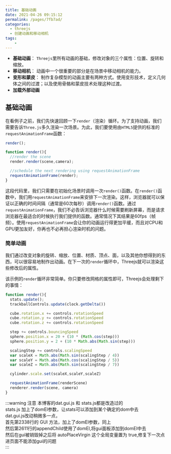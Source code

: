 ```yaml
---
title: 基础动画
date: 2021-04-26 09:15:12
permalink: /pages/7fb7ad/
categories:
  - threejs
  - 创建动画和移动相机
tags:
    -
---
```

- **基础动画**：
`Threejs`里所有动画的基础，修改对象的三个属性：位置、旋转和缩放。
- **移动相机**：
动画中一个很重要的部分是在场景中移动相机的能力。
- **变形和蒙皮**：
制作复杂模型的动画主要有两种方式。使用变形技术，定义几何体之间的过渡；以及使用骨骼和蒙皮技术处理这种过渡。
- **加载外部动画**

## 基础动画
在看例子之前，我们先快速回顾一下`render`（渲染）循环。为了支持动画，我们需要告诉`Three.js`多久渲染一次场景。为此，我们要使用由`HTML5`提供的标准的`requestAnimationFrame`函数：
```js
render();

function render(){
  //render the scene
  render.render(scene,camera);

  //schedule the next rendering using requestAnimationFrame
  requestAnimationFrame(render);
}
```
这段代码里，我们只需要在初始化场景时调用一次`render()`函数。在`render()`函数中，我们用`requestAnimationFrame`来安排下一次渲染。这样，浏览器就可以保证以正确的时间间隔（通常是60次每秒）调用`render()`函数。通过`requestAnimationFrame`，我们不必告诉浏览器什么时候需要刷新屏幕，而是请求浏览器在最适合的时候执行我们提供的函数。通常情况下其结果是60fps（帧频）。使用`requestAnimationFrame`会让你的动画运行得更加平缓，而且对CPU和GPU更加友好，你再也不必再担心渲染时机的问题。

### 简单动画
我们通过改变对象的旋转、缩放、位置、材质、顶点、面，以及其他你想得到的东西，可以很容易地制作出动画。在下一次的`render`循环中，Threejs就可以渲染这些修改后的属性。

<style lang="stylus" scoped>
    #three1{
        width:800px;
        height:600px;
        position:relative;
    }
</style>
<template>
    <div id="three1"></div>
</template>

<script>
import * as THREE from 'three/build/three.module.js';
import * as dat from '../@js/dat.gui.js'
import {
  initStats, 
  initRenderer,
  initCamera,
  initTrackballControls,
  initDefaultLighting,
  addGroundPlane
  } from '../@js/util.js'

export default {
    data() {
        return {
            gui:null
        }
    },
    mounted(){
        this.init()
    },
    beforeDestroy(){
      if(this.gui){
        this.gui.destroy()
      }
    },
    methods:{
      init(){
        var domEl = document.getElementById("three1")
        var stats = initStats(0,domEl)
        var renderer = initRenderer(domEl)
        var camera = initCamera(domEl)
        var scene = new THREE.Scene()

        var trackballControls = initTrackballControls(camera, renderer)
        var clock = new THREE.Clock()

        initDefaultLighting(scene)

        var groundPlane = addGroundPlane(scene)
        groundPlane.position.y = 0

        //创建一个方块
        var cubeGeometry = new THREE.BoxGeometry(4,4,4)
        var cubeMaterial = new THREE.MeshStandardMaterial({color:0xff0000})
        var cube = new THREE.Mesh(cubeGeometry, cubeMaterial)
        cube.castShadow = true

        //方块的位置
        cube.position.x = -10
        cube.position.y = 4
        cube.position.z = 0

        //将方块添加到场景中
        scene.add(cube)

        var sphereGeometry = new THREE.SphereGeometry(4,20,20)
        var sphereMaterial = new THREE.MeshStandardMaterial({color:0x7777ff})
        var sphere = new THREE.Mesh(sphereGeometry, sphereMaterial)

        //球的位置
        sphere.position.x = 20
        sphere.position.y = 0
        sphere.position.z = 2
        sphere.castShadow = true
        
        scene.add(sphere)

        //圆柱体
        var cylinderGeometry = new THREE.CylinderGeometry(2,2,20)
        var cylinderMaterial = new THREE.MeshStandardMaterial({color:0x77ff77})
        var cylinder = new THREE.Mesh(cylinderGeometry,cylinderMaterial)
        cylinder.castShadow = true
        cylinder.position.set(0,0,1)

        scene.add(cylinder)

        // 将摄像机位置移到中心
        camera.position.x = -30
        camera.position.y = 40
        camera.position.z = 30
        camera.lookAt(scene.position)

        //添加第二个环境光
        var ambientLight = new THREE.AmbientLight(0x353535)
        scene.add(ambientLight)

        //call the render function
        var step = 0

        var controls = new function(){
          this.rotationSpeed = 0.02
          this.bouncingSpeed = 0.03
          this.scalingSpeed = 0.03
        }

        var gui = new dat.GUI({},domEl)
        gui.add(controls, 'rotationSpeed',0,0.5)
        gui.add(controls, 'bouncingSpeed',0,0.5)
        gui.add(controls, 'scalingSpeed',0,0.5)
        this.gui = gui

        renderScene()

        var step = 0
        var scalingStep = 0

        function renderScene(){
          stats.update();
          trackballControls.update(clock.getDelta())

          cube.rotation.x += controls.rotationSpeed
          cube.rotation.y += controls.rotationSpeed
          cube.rotation.z += controls.rotationSpeed

          step += controls.bouncingSpeed
          sphere.position.x = 20 + (10 * (Math.cos(step)))
          sphere.position.y = 2 + (10 * Math.abs(Math.sin(step)))

          scalingStep += controls.scalingSpeed
          var scaleX = Math.abs(Math.sin(scalingStep / 4))
          var scaleY = Math.abs(Math.cos(scalingStep / 5))
          var scaleZ = Math.abs(Math.sin(scalingStep / 7))

          cylinder.scale.set(scaleX,scaleY,scaleZ)

          requestAnimationFrame(renderScene)
          renderer.render(scene, camera)
        }
      }
    }
}
</script>

该示例的`render`循环非常简单。你只要修改网格的属性即可，Threejs会处理剩下的事情：
```js
function render(){
  stats.update();
  trackballControls.update(clock.getDelta())

  cube.rotation.x += controls.rotationSpeed
  cube.rotation.y += controls.rotationSpeed
  cube.rotation.z += controls.rotationSpeed

  step += controls.bouncingSpeed
  sphere.position.x = 20 + (10 * (Math.cos(step)))
  sphere.position.y = 2 + (10 * Math.abs(Math.sin(step)))

  scalingStep += controls.scalingSpeed
  var scaleX = Math.abs(Math.sin(scalingStep / 4))
  var scaleY = Math.abs(Math.cos(scalingStep / 5))
  var scaleZ = Math.abs(Math.sin(scalingStep / 7))

  cylinder.scale.set(scaleX,scaleY,scaleZ)

  requestAnimationFrame(renderScene)
  renderer.render(scene, camera)
}
```

:::warning 注意
本博客的dat.gui.js 和 stats.js都是改造过的  
stats.js 加上了domEl参数，让stats可以添加到某个确定的dom中去  
dat.gui.js改动稍微多一点，  
首先第2338行的 GUI 方法，加上了domEl参数，同上  
然后第2611行的appendChild使用了domEl,将gui面板添加到domEl中去  
然后在gui被销毁掉之后将 autoPlaceVirgin 这个全局变量置为 true,修复下一次点进页面不能添加gui的问题  
:::